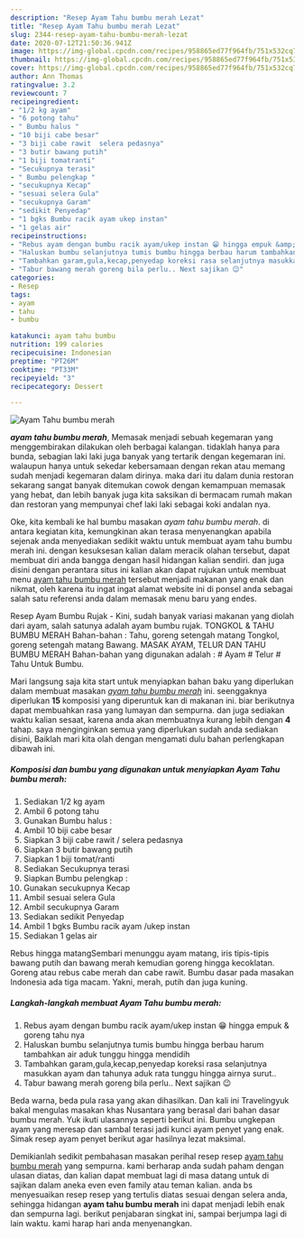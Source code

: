 ```yaml
---
description: "Resep Ayam Tahu bumbu merah Lezat"
title: "Resep Ayam Tahu bumbu merah Lezat"
slug: 2344-resep-ayam-tahu-bumbu-merah-lezat
date: 2020-07-12T21:50:36.941Z
image: https://img-global.cpcdn.com/recipes/958865ed77f964fb/751x532cq70/ayam-tahu-bumbu-merah-foto-resep-utama.jpg
thumbnail: https://img-global.cpcdn.com/recipes/958865ed77f964fb/751x532cq70/ayam-tahu-bumbu-merah-foto-resep-utama.jpg
cover: https://img-global.cpcdn.com/recipes/958865ed77f964fb/751x532cq70/ayam-tahu-bumbu-merah-foto-resep-utama.jpg
author: Ann Thomas
ratingvalue: 3.2
reviewcount: 7
recipeingredient:
- "1/2 kg ayam"
- "6 potong tahu"
- " Bumbu halus "
- "10 biji cabe besar"
- "3 biji cabe rawit  selera pedasnya"
- "3 butir bawang putih"
- "1 biji tomatranti"
- "Secukupnya terasi"
- " Bumbu pelengkap "
- "secukupnya Kecap"
- "sesuai selera Gula"
- "secukupnya Garam"
- "sedikit Penyedap"
- "1 bgks Bumbu racik ayam ukep instan"
- "1 gelas air"
recipeinstructions:
- "Rebus ayam dengan bumbu racik ayam/ukep instan 😁 hingga empuk &amp; goreng tahu nya"
- "Haluskan bumbu selanjutnya tumis bumbu hingga berbau harum tambahkan air aduk tunggu hingga mendidih"
- "Tambahkan garam,gula,kecap,penyedap koreksi rasa selanjutnya masukkan ayam dan tahunya aduk rata tunggu hingga airnya surut.."
- "Tabur bawang merah goreng bila perlu.. Next sajikan 😉"
categories:
- Resep
tags:
- ayam
- tahu
- bumbu

katakunci: ayam tahu bumbu 
nutrition: 199 calories
recipecuisine: Indonesian
preptime: "PT26M"
cooktime: "PT33M"
recipeyield: "3"
recipecategory: Dessert

---
```



![Ayam Tahu bumbu merah](https://img-global.cpcdn.com/recipes/958865ed77f964fb/751x532cq70/ayam-tahu-bumbu-merah-foto-resep-utama.jpg)

<b><i>ayam tahu bumbu merah</i></b>, Memasak menjadi sebuah kegemaran yang menggembirakan dilakukan oleh berbagai kalangan. tidaklah hanya para bunda, sebagian laki laki juga banyak yang tertarik dengan kegemaran ini. walaupun hanya untuk sekedar kebersamaan dengan rekan atau memang sudah menjadi kegemaran dalam dirinya. maka dari itu dalam dunia restoran sekarang sangat banyak ditemukan cowok dengan kemampuan memasak yang hebat, dan lebih banyak juga kita saksikan di bermacam rumah makan dan restoran yang mempunyai chef laki laki sebagai koki andalan nya.

Oke, kita kembali ke hal bumbu masakan <i>ayam tahu bumbu merah</i>. di antara kegiatan kita, kemungkinan akan terasa menyenangkan apabila sejenak anda menyediakan sedikit waktu untuk membuat ayam tahu bumbu merah ini. dengan kesuksesan kalian dalam meracik olahan tersebut, dapat membuat diri anda bangga dengan hasil hidangan kalian sendiri. dan juga disini dengan perantara situs ini kalian akan dapat rujukan untuk membuat menu <u>ayam tahu bumbu merah</u> tersebut menjadi makanan yang enak dan nikmat, oleh karena itu ingat ingat alamat website ini di ponsel anda sebagai salah satu referensi anda dalam memasak menu baru yang endes.

Resep Ayam Bumbu Rujak - Kini, sudah banyak variasi makanan yang diolah dari ayam, salah satunya adalah ayam bumbu rujak. TONGKOL &amp; TAHU BUMBU MERAH Bahan-bahan : Tahu, goreng setengah matang Tongkol, goreng setengah matang Bawang. MASAK AYAM, TELUR DAN TAHU BUMBU MERAH Bahan-bahan yang digunakan adalah : # Ayam # Telur # Tahu Untuk Bumbu.


Mari langsung saja kita start untuk menyiapkan bahan baku yang diperlukan dalam membuat masakan <u><i>ayam tahu bumbu merah</i></u> ini. seenggaknya diperlukan <b>15</b> komposisi yang diperuntuk kan di makanan ini. biar berikutnya dapat membuahkan rasa yang lumayan dan sempurna. dan juga sediakan waktu kalian sesaat, karena anda akan membuatnya kurang lebih dengan <b>4</b> tahap. saya menginginkan semua yang diperlukan sudah anda sediakan disini, Baiklah mari kita olah dengan mengamati dulu bahan perlengkapan dibawah ini.

<!--inarticleads1-->

##### Komposisi dan bumbu yang digunakan untuk menyiapkan Ayam Tahu bumbu merah:

1. Sediakan 1/2 kg ayam
1. Ambil 6 potong tahu
1. Gunakan  Bumbu halus :
1. Ambil 10 biji cabe besar
1. Siapkan 3 biji cabe rawit / selera pedasnya
1. Siapkan 3 butir bawang putih
1. Siapkan 1 biji tomat/ranti
1. Sediakan Secukupnya terasi
1. Siapkan  Bumbu pelengkap :
1. Gunakan secukupnya Kecap
1. Ambil sesuai selera Gula
1. Ambil secukupnya Garam
1. Sediakan sedikit Penyedap
1. Ambil 1 bgks Bumbu racik ayam /ukep instan
1. Sediakan 1 gelas air


Rebus hingga matangSembari menunggu ayam matang, iris tipis-tipis bawang putih dan bawang merah kemudian goreng hingga kecoklatan. Goreng atau rebus cabe merah dan cabe rawit. Bumbu dasar pada masakan Indonesia ada tiga macam. Yakni, merah, putih dan juga kuning. 

<!--inarticleads2-->

##### Langkah-langkah membuat Ayam Tahu bumbu merah:

1. Rebus ayam dengan bumbu racik ayam/ukep instan 😁 hingga empuk &amp; goreng tahu nya
1. Haluskan bumbu selanjutnya tumis bumbu hingga berbau harum tambahkan air aduk tunggu hingga mendidih
1. Tambahkan garam,gula,kecap,penyedap koreksi rasa selanjutnya masukkan ayam dan tahunya aduk rata tunggu hingga airnya surut..
1. Tabur bawang merah goreng bila perlu.. Next sajikan 😉


Beda warna, beda pula rasa yang akan dihasilkan. Dan kali ini Travelingyuk bakal mengulas masakan khas Nusantara yang berasal dari bahan dasar bumbu merah. Yuk ikuti ulasannya seperti berikut ini. Bumbu ungkepan ayam yang meresap dan sambal terasi jadi kunci ayam penyet yang enak. Simak resep ayam penyet berikut agar hasilnya lezat maksimal. 

Demikianlah sedikit pembahasan masakan perihal resep resep <u>ayam tahu bumbu merah</u> yang sempurna. kami berharap anda sudah paham dengan ulasan diatas, dan kalian dapat membuat lagi di masa datang untuk di sajikan dalam aneka even even family atau teman kalian. anda bs menyesuaikan resep resep yang tertulis diatas sesuai dengan selera anda, sehingga hidangan <b>ayam tahu bumbu merah</b> ini dapat menjadi lebih enak dan sempurna lagi. berikut penjabaran singkat ini, sampai berjumpa lagi di lain waktu. kami harap hari anda menyenangkan.
